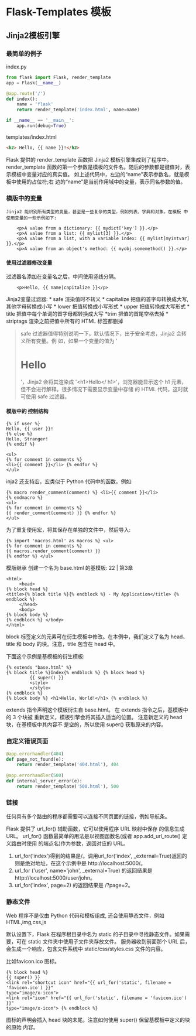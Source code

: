 # Flask-Templates 模板

## Jinja2模板引擎

### 最简单的例子

index.py
```python
from flask import Flask, render_template
app = Flask(__name__)

@app.route('/')
def index():
    name = 'flask'
    return render_template('index.html', name=name)

if __name__ == '__main__':
    app.run(debug=True)
```

templates/index.html
```html
<h2> Hello, {{ name }}!</h2>
```

Flask 提供的 render_template 函数把 Jinja2 模板引擎集成到了程序中。
render_template 函数的第一个参数是模板的文件名。随后的参数都是键值对，表示模板中变量对应的真实值。
如上述代码中，左边的“name”表示参数名，就是模板中使用的占位符;右 边的“name”是当前作用域中的变量，表示同名参数的值。

### 模版中的变量

    Jinja2 能识别所有类型的变量，甚至是一些复杂的类型，例如列表、字典和对象。在模板 中使用变量的一些示例如下:
```
    <p>A value from a dictionary: {{ mydict['key'] }}.</p>
    <p>A value from a list: {{ mylist[3] }}.</p>
    <p>A value from a list, with a variable index: {{ mylist[myintvar] }}.</p>
    <p>A value from an object's method: {{ myobj.somemethod() }}.</p>
```

#### 使用过滤器修改变量
过滤器名添加在变量名之后，中间使用竖线分隔。
```
    <p>Hello, {{ name|capitalize }}</p>
```

Jinja2变量过滤器:
    * safe          渲染值时不转义
    * capitalize    把值的首字母转换成大写,其他字母转换成小写
    * lower         把值转换成小写形式
    * upper         把值转换成大写形式
    * title         把值中每个单词的首字母都转换成大写
    *trim           把值的首尾空格去掉
    * striptags     渲染之前把值中所有的 HTML 标签都删掉

> safe 过滤器值得特别说明一下。默认情况下，出于安全考虑，Jinja2 会转义所有变量。例 如，如果一个变量的值为 '<h1>Hello</h1>'，Jinja2 会将其渲染成 '&lt;h1&gt;Hello&lt;/ h1&gt;'，浏览器能显示这个 h1 元素，但不会进行解释。很多情况下需要显示变量中存储 的 HTML 代码，这时就可使用 safe 过滤器。

#### 模版中的 控制结构

```
{% if user %}
Hello, {{ user }}!
{% else %}
Hello, Stranger!
{% endif %}
```

```
<ul>
{% for comment in comments %}
<li>{{ comment }}</li> {% endfor %}
</ul>
```

inja2 还支持宏。宏类似于 Python 代码中的函数。例如:
```
{% macro render_comment(comment) %} <li>{{ comment }}</li>
{% endmacro %}
<ul>
{% for comment in comments %}
{{ render_comment(comment) }} {% endfor %}
</ul>
```
为了重复使用宏，将其保存在单独的文件中，然后导入:
```
{% import 'macros.html' as macros %} <ul>
{% for comment in comments %}
{{ macros.render_comment(comment) }}
{% endfor %} </ul>
```

模版继承
创建一个名为 base.html 的基模板: 22 | 第3章
```
<html>
     <head>
{% block head %}
<title>{% block title %}{% endblock %} - My Application</title> {% endblock %}
     </head>
     <body>
{% block body %}
{% endblock %} </body>
</html>
```
block 标签定义的元素可在衍生模板中修改。在本例中，我们定义了名为 head、title 和
body 的块。注意，title 包含在 head 中。

下面这个示例是基模板的衍生模板:
```
{% extends "base.html" %}
{% block title %}Index{% endblock %} {% block head %}
         {{ super() }}
         <style>
         </style>
{% endblock %}
{% block body %} <h1>Hello, World!</h1> {% endblock %}
```

extends 指令声明这个模板衍生自 base.html。
在 extends 指令之后，基模板中的 3 个块被 重新定义，模板引擎会将其插入适当的位置。
注意新定义的 head 块，在基模板中其内容不 是空的，所以使用 super() 获取原来的内容。

### 自定义错误页面
```python
@app.errorhandler(404)
def page_not_found(e):
    return render_template('404.html'), 404
    
@app.errorhandler(500)
def internal_server_error(e):
    return render_template('500.html'), 500
```
### 链接
任何具有多个路由的程序都需要可以连接不同页面的链接，例如导航条。

Flask 提供了 url_for() 辅助函数，它可以使用程序 URL 映射中保存 的信息生成 URL。
url_for() 函数最简单的用法是以视图函数名(或者 app.add_url_route() 定义路由时使用 的端点名)作为参数，返回对应的 URL。

1. url_for('index')得到的结果是/。调用url_for('index', _external=True)返回的则是绝对地址，在这个示例中是 http://localhost:5000/。
2. url_for ('user', name='john', _external=True) 的返回结果是 http://localhost:5000/user/john。
3. url_for('index', page=2) 的返回结果是 /?page=2。


### 静态文件

Web 程序不是仅由 Python 代码和模板组成, 还会使用静态文件，例如 HTML,img,css,js

默认设置下，Flask 在程序根目录中名为 static 的子目录中寻找静态文件。如果需要，可在 static 文件夹中使用子文件夹存放文件。
服务器收到前面那个 URL 后，会生成一个响应，包含文件系统中 static/css/styles.css 文件的内容。

比如favicon.ico 图标。
```
{% block head %}
{{ super() }}
<link rel="shortcut icon" href="{{ url_for('static', filename = 'favicon.ico') }}"
type="image/x-icon">
<link rel="icon" href="{{ url_for('static', filename = 'favicon.ico') }}"
type="image/x-icon"> {% endblock %}
```

图标的声明会插入 head 块的末尾。注意如何使用 super() 保留基模板中定义的块的原始 内容。     

